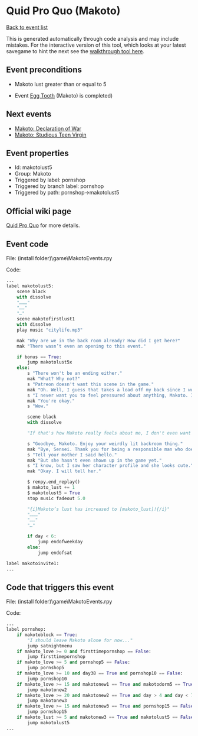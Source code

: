 # Quid Pro Quo (Makoto)

[Back to event list](./../)

This is generated automatically through code analysis and may include mistakes. For the interactive version of this tool, which looks at your latest savegame to hint the next see the [walkthrough tool here](https://github.com/largestack/Lessons-In-Love-Guide-Tool/blob/main/README.md).



## Event preconditions

* Makoto lust greater than or equal to 5

* Event [Egg Tooth](./makotonew3.md) (Makoto) is completed)



## Next events

* [Makoto: Declaration of War](./makotoinvite1.md)
* [Makoto: Studious Teen Virgin](./makotoinvite2.md)

## Event properties

* Id: makotolust5
* Group: Makoto
* Triggered by label: pornshop
* Triggered by branch label: pornshop
* Triggered by path: pornshop->makotolust5

## Official wiki page

[Quid Pro Quo](https://lessonsinlove.wiki/index.php?title=Special%3ASearch&search=makotolust5&go=Go) for more details.

## Event code

File: (install folder)\game\MakotoEvents.rpy

Code:
```python
...
label makotolust5:
    scene black
    with dissolve
    "………"
    "……"
    "…"
    scene makotofirstlust1
    with dissolve
    play music "citylife.mp3"

    mak "Why are we in the back room already? How did I get here?"
    mak "There wasn’t even an opening to this event."

    if bonus == True:
        jump makotolust5x
    else:
        s "There won't be an ending either."
        mak "What? Why not?"
        s "Patreon doesn't want this scene in the game."
        mak "Oh. Well, I guess that takes a load off my back since I won't feel pressured to hug you anymore."
        s "I never want you to feel pressured about anything, Makoto. I am nice."
        mak "You're okay."
        s "Wow."

        scene black
        with dissolve

        "If that's how Makoto really feels about me, I don't even want to be here anymore."

        s "Goodbye, Makoto. Enjoy your weirdly lit backroom thing."
        mak "Bye, Sensei. Thank you for being a responsible man who does not want to distract me while I am at work."
        s "Tell your mother I said hello."
        mak "But she hasn't even shown up in the game yet."
        s "I know, but I saw her character profile and she looks cute."
        mak "Okay. I will tell her."

        $ renpy.end_replay()
        $ makoto_lust += 1
        $ makotolust5 = True
        stop music fadeout 5.0

        "{i}Makoto’s lust has increased to [makoto_lust]!{/i}"
        "………"
        "……"
        "…"

        if day < 6:
            jump endofweekday
        else:
            jump endofsat

label makotoinvite1:
...
```

## Code that triggers this event

File: (install folder)\game\MakotoEvents.rpy

Code:
```python
...
label pornshop:
    if makotoblock == True:
        "I should leave Makoto alone for now..."
        jump satnightmenu
    if makoto_love >= 0 and firsttimepornshop == False:
        jump firsttimepornshop
    if makoto_love >= 5 and pornshop5 == False:
        jump pornshop5
    if makoto_love >= 10 and day38 == True and pornshop10 == False:
        jump pornshop10
    if makoto_love >= 15 and makotonew1 == True and makotodorm5 == True and makotonew2 == False:
        jump makotonew2
    if makoto_love >= 20 and makotonew2 == True and day > 4 and day < 7 and makotonew3 == False:
        jump makotonew3
    if makoto_love >= 15 and makotonew3 == True and pornshop15 == False:
        jump pornshop15
    if makoto_lust >= 5 and makotonew3 == True and makotolust5 == False:
        jump makotolust5
...
```
